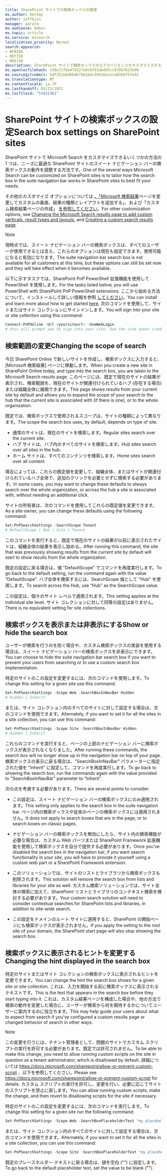 ```yaml
---
title: SharePoint サイトでの検索ボックスの管理
ms.author: keremy
author: jeffkizn
manager: parulm
ms.audience: Admin
ms.topic: article
ms.service: mssearch
localization_priority: Normal
search.appverid:
- BFB160
- MET150
- MOE150
description: SharePoint サイトで検索ボックスのエクスペリエンスをカスタマイズする方法
ms.openlocfilehash: c58e7cf0a47d22fa9c6fd3abd93cc97087625690
ms.sourcegitcommit: 5df252e6d0bd67bb1b4c59418aceca8369f5fe42
ms.translationtype: MT
ms.contentlocale: ja-JP
ms.lasthandoff: 03/23/2021
ms.locfileid: "51031361"
---
```

# <a name="search-box-settings-on-sharepoint-sites"></a><span data-ttu-id="95b9f-103">SharePoint サイトの検索ボックスの設定</span><span class="sxs-lookup"><span data-stu-id="95b9f-103">Search box settings on SharePoint sites</span></span>

<span data-ttu-id="95b9f-104">SharePoint サイトで Microsoft Search をカスタマイズできるいくつかの方法の 1 つは、ニーズに最適な SharePoint サイトのスイート ナビゲーション バーの検索ボックスの動作を調整する方法です。</span><span class="sxs-lookup"><span data-stu-id="95b9f-104">One of the several ways Microsoft Search can be customized on SharePoint sites is to tailor how the search box in the suite navigation bar works in SharePoint sites to best fit your needs.</span></span>

<span data-ttu-id="95b9f-105">その他のカスタマイズ オプションについては [、「Microsoft 検索結果](customize-search-page.md)ページを変更してカスタムの垂直、結果の種類とレイアウトを追加する」、および「カスタム検索結果ページの作成」 [を参照してください](create-search-results-pages.md)。</span><span class="sxs-lookup"><span data-stu-id="95b9f-105">For other customization options, see [Changing the Microsoft Search results page to add custom verticals, result types and layouts](customize-search-page.md), and [Creating a custom search results page](create-search-results-pages.md).</span></span>

> [!NOTE]
> <span data-ttu-id="95b9f-106">現時点では、スイート ナビゲーション バーの検索ボックスは、すべてのユーザーが使用できるとは言え、これらのオプションは現在も設定できます。使用可能になると有効になります。</span><span class="sxs-lookup"><span data-stu-id="95b9f-106">The suite navigation bar search box is not available for all customers at this time, but these options can still be set now and they will take effect when it becomes available.</span></span>

<span data-ttu-id="95b9f-107">以下に示すタスクでは、SharePoint PnP PowerShell 拡張機能を使用して PowerShell を使用します。</span><span class="sxs-lookup"><span data-stu-id="95b9f-107">For the tasks listed below, you will use PowerShell with SharePoint PnP PowerShell extensions.</span></span> <span data-ttu-id="95b9f-108">ここから始める方法について、インストールして詳しい情報を参照 [してください](/powershell/sharepoint/sharepoint-pnp/sharepoint-pnp-cmdlets?view=sharepoint-ps)。</span><span class="sxs-lookup"><span data-stu-id="95b9f-108">You can install and learn more about how to get started [here](/powershell/sharepoint/sharepoint-pnp/sharepoint-pnp-cmdlets?view=sharepoint-ps).</span></span> <span data-ttu-id="95b9f-109">次のコマンドを使用して、サイトまたはサイト コレクションにサインインします。</span><span class="sxs-lookup"><span data-stu-id="95b9f-109">You will sign into your site or site collection using this command:</span></span>

```powershell
Connect-PnPOnline -Url <yoursiteurl> -UseWebLogin
# this will prompt you to sign into your site. Use the site owner credentials 
```

## <a name="changing-the-scope-of-search"></a><span data-ttu-id="95b9f-110">検索範囲の変更</span><span class="sxs-lookup"><span data-stu-id="95b9f-110">Changing the scope of search</span></span>

<span data-ttu-id="95b9f-111">今日 SharePoint Online で新しいサイトを作成し、検索ボックスに入力すると、[Microsoft 検索結果] ページに移動します。</span><span class="sxs-lookup"><span data-stu-id="95b9f-111">When you create a new site in SharePoint Online today, and type into the search box, you are taken to the Microsoft Search results page.</span></span> <span data-ttu-id="95b9f-112">このページには、既定で現在のサイトの結果が表示され、検索範囲を、現在のサイトが関連付けられているハブ (存在する場合) または組織全体に展開できます。</span><span class="sxs-lookup"><span data-stu-id="95b9f-112">This page shows results from your current site by default and allows you to expand the scope of your search to the hub that the current site is associated with (if there is one), or to the whole organization.</span></span>

<span data-ttu-id="95b9f-113">既定では、検索ボックスで使用されるスコープは、サイトの種類によって異なります。</span><span class="sxs-lookup"><span data-stu-id="95b9f-113">The scope the search box uses, by default, depends on type of site.</span></span>

* <span data-ttu-id="95b9f-114">通常のサイトは、現在のサイトを検索します。</span><span class="sxs-lookup"><span data-stu-id="95b9f-114">Regular sites search over the current site.</span></span>
* <span data-ttu-id="95b9f-115">ハブ サイトは、ハブ内のすべてのサイトを検索します。</span><span class="sxs-lookup"><span data-stu-id="95b9f-115">Hub sites search over all sites in the hub.</span></span>
* <span data-ttu-id="95b9f-116">ホーム サイトは、すべてのコンテンツを検索します。</span><span class="sxs-lookup"><span data-stu-id="95b9f-116">Home sites search over all content.</span></span>

<span data-ttu-id="95b9f-117">場合によっては、これらの既定値を変更して、組織全体、またはサイトが関連付けられているハブ全体で、追加のクリックを必要とせずに検索する必要があります。</span><span class="sxs-lookup"><span data-stu-id="95b9f-117">In some cases, you may want to change these defaults to always search over the whole organization, or across the hub a site is associated with, without needing an additional click.</span></span>

<span data-ttu-id="95b9f-118">サイトの所有者は、次のコマンドを使用してこれらの既定値を変更できます。</span><span class="sxs-lookup"><span data-stu-id="95b9f-118">As a site owner, you can change these defaults using the following command:</span></span>

```powershell
Set-PnPSearchSettings -SearchScope Tenant
# DefaultScope | Hub | Site | Tenant
```

<span data-ttu-id="95b9f-119">このコマンドを実行すると、既定で現在のサイトの結果が以前に表示されたサイトは、組織全体の結果を表示し始める。</span><span class="sxs-lookup"><span data-stu-id="95b9f-119">After running this command, the site that was previously showing results from the current site by default will start to show results from the whole organization.</span></span>

<span data-ttu-id="95b9f-120">既定の設定に戻る場合は、値 "DefaultScope" でコマンドを再度実行します。</span><span class="sxs-lookup"><span data-stu-id="95b9f-120">To go back to the default setting, run the command again with the value “DefaultScope".</span></span> <span data-ttu-id="95b9f-121">ハブ全体を検索するには、SearchScope 値として "Hub" を使用します。</span><span class="sxs-lookup"><span data-stu-id="95b9f-121">To search across the Hub, use “Hub” as the SearchScope value.</span></span>

<span data-ttu-id="95b9f-122">この設定は、個々のサイト レベルで適用されます。</span><span class="sxs-lookup"><span data-stu-id="95b9f-122">This setting applies at the individual site level.</span></span> <span data-ttu-id="95b9f-123">サイト コレクションに対して同等の設定はありません。</span><span class="sxs-lookup"><span data-stu-id="95b9f-123">There is no equivalent setting for site collections.</span></span>

## <a name="show-or-hide-the-search-box"></a><span data-ttu-id="95b9f-124">検索ボックスを表示または非表示にする</span><span class="sxs-lookup"><span data-stu-id="95b9f-124">Show or hide the search box</span></span>

<span data-ttu-id="95b9f-125">ユーザーが検索を行うのを防ぐ場合や、カスタム検索ボックスの実装を使用する場合は、スイート ナビゲーション バーの検索ボックスを非表示にできます。</span><span class="sxs-lookup"><span data-stu-id="95b9f-125">You can choose to hide the suite navigation bar search box if you want to prevent your users from searching or to use a custom search box implementation.</span></span>

<span data-ttu-id="95b9f-126">特定のサイトのこの設定を変更するには、次のコマンドを使用します。</span><span class="sxs-lookup"><span data-stu-id="95b9f-126">To change this setting for a given site use this command:</span></span>

```powershell
Set-PnPSearchSettings -Scope Web -SearchBoxInNavBar Hidden
# Hidden | Inherit
```

<span data-ttu-id="95b9f-127">または、サイト コレクション内のすべてのサイトに対して設定する場合は、次のコマンドを使用できます。</span><span class="sxs-lookup"><span data-stu-id="95b9f-127">Alternately, if you want to set it for all the sites in a site collection, you can use this command:</span></span>

```powershell
Set-PnPSearchSettings -Scope Site -SearchBoxInNavBar Hidden
# Hidden | Inherit
```

<span data-ttu-id="95b9f-128">これらのコマンドを実行すると、ページの上部のナビゲーション バーに検索ボックスが表示されなくなりました。</span><span class="sxs-lookup"><span data-stu-id="95b9f-128">After running these commands, the search box will no longer show up in the navigation bar on top of your page.</span></span> <span data-ttu-id="95b9f-129">検索ボックスの表示に戻る場合は、"SearchBoxInNavBar" パラメーターに指定された値を "Inherit" に設定して、コマンドを再度実行します。</span><span class="sxs-lookup"><span data-stu-id="95b9f-129">To go back to showing the search box, run the commands again with the value provided to "SearchBoxInNavBar" parameter to “Inherit”.</span></span>

<span data-ttu-id="95b9f-130">次の点を考慮する必要があります。</span><span class="sxs-lookup"><span data-stu-id="95b9f-130">There are several points to consider:</span></span>

* <span data-ttu-id="95b9f-131">この設定は、スイート ナビゲーション バーの検索ボックスにのみ適用されます。</span><span class="sxs-lookup"><span data-stu-id="95b9f-131">This setting only applies to the search box in the suite navigation bar.</span></span> <span data-ttu-id="95b9f-132">ページ内の検索ボックスや従来のページの検索ボックスには適用されません。</span><span class="sxs-lookup"><span data-stu-id="95b9f-132">It does not apply to search boxes that are in the page, or to search boxes on classic pages.</span></span>

* <span data-ttu-id="95b9f-133">ナビゲーション バーの検索ボックスを無効にしたら、サイト内の検索機能が必要な場合は、カスタム Web パーツまたは SharePoint Framework 拡張機能を使用して検索ボックスを自分で提供する必要があります。</span><span class="sxs-lookup"><span data-stu-id="95b9f-133">Once you’ve disabled the search box in the navigation bar, if you want search functionality in your site, you will have to provide it yourself using a custom web part or a SharePoint Framework extension.</span></span>

* <span data-ttu-id="95b9f-134">このソリューションでは、サイトのリストとライブラリから検索ボックスも削除されます。</span><span class="sxs-lookup"><span data-stu-id="95b9f-134">This solution will remove the search box from lists and libraries for your site as well.</span></span> <span data-ttu-id="95b9f-135">カスタム検索ソリューションでは、サイト全体の検索に加えて、SharePoint リストとライブラリのコンテキスト検索を検討する必要があります。</span><span class="sxs-lookup"><span data-stu-id="95b9f-135">Your custom search solution will need to consider contextual searches for SharePoint lists and libraries, in addition to site-wide search.</span></span>

* <span data-ttu-id="95b9f-136">この設定をドメインのルート サイトに適用すると、SharePoint の開始ページにも検索ボックスが表示されません。</span><span class="sxs-lookup"><span data-stu-id="95b9f-136">If you apply the setting to the root site of your domain, the SharePoint start page will also stop showing the search box.</span></span>

## <a name="changing-the-hint-displayed-in-the-search-box"></a><span data-ttu-id="95b9f-137">検索ボックスに表示されるヒントを変更する</span><span class="sxs-lookup"><span data-stu-id="95b9f-137">Changing the hint displayed in the search box</span></span>

<span data-ttu-id="95b9f-138">特定のサイトまたはサイト コレクションの検索ボックスに表示されるヒントを変更できます。</span><span class="sxs-lookup"><span data-stu-id="95b9f-138">You can change the hint the search box shows for a given site or site collection.</span></span> <span data-ttu-id="95b9f-139">これは、入力を開始する前に検索ボックスに表示されるテキストです。</span><span class="sxs-lookup"><span data-stu-id="95b9f-139">This is the text that appears in the search box before they start typing into it.</span></span> <span data-ttu-id="95b9f-140">これは、カスタム結果ページを構成した場合や、他の方法で検索の動作を変更した場合に、ユーザーが検索から何を期待するかについてユーザーに案内するのに役立ちます。</span><span class="sxs-lookup"><span data-stu-id="95b9f-140">This may help guide your users about what to expect from search if you’ve configured a custom results page or changed behavior of search in other ways.</span></span>

> [!NOTE]
> <span data-ttu-id="95b9f-141">この変更を行うには、テナント管理者として、問題のサイトでカスタム スクリプトの実行を許可する必要があります。既定では許可されません。</span><span class="sxs-lookup"><span data-stu-id="95b9f-141">To be able to make this change, you need to allow running custom scripts on the site in question as a tenant administrator, which is disallowed by default.</span></span> <span data-ttu-id="95b9f-142">詳細については https://docs.microsoft.com/sharepoint/allow-or-prevent-custom-script 、以下を参照してください。</span><span class="sxs-lookup"><span data-stu-id="95b9f-142">Please see https://docs.microsoft.com/sharepoint/allow-or-prevent-custom-script for details.</span></span> <span data-ttu-id="95b9f-143">カスタム スクリプトの実行を許可し、変更を行い、必要に応じてサイトのスクリプトを禁止に戻します。</span><span class="sxs-lookup"><span data-stu-id="95b9f-143">You can allow running custom scripts, make the change, and then revert to disallowing scripts for the site if necessary.</span></span>

<span data-ttu-id="95b9f-144">特定のサイトのこの設定を変更するには、次のコマンドを実行します。</span><span class="sxs-lookup"><span data-stu-id="95b9f-144">To change this setting for a given site run the following command:</span></span>

```powershell
Set-PnPSearchSettings -Scope Web -SearchBoxPlaceholderText "my placeholder" 
```

<span data-ttu-id="95b9f-145">または、サイト コレクション内のすべてのサイトに対して設定する場合は、次のコマンドを使用できます。</span><span class="sxs-lookup"><span data-stu-id="95b9f-145">Alternately, if you want to set it for all the sites in a site collection, you can use this command:</span></span>

```powershell
Set-PnPSearchSettings -Scope Site -SearchBoxPlaceholderText "my placeholder" 
```

<span data-ttu-id="95b9f-146">既定のプレースホルダー テキストに戻る場合は、値を空白 ("") に設定します。</span><span class="sxs-lookup"><span data-stu-id="95b9f-146">To go back to the default placeholder text, set the value to be blank ("").</span></span>